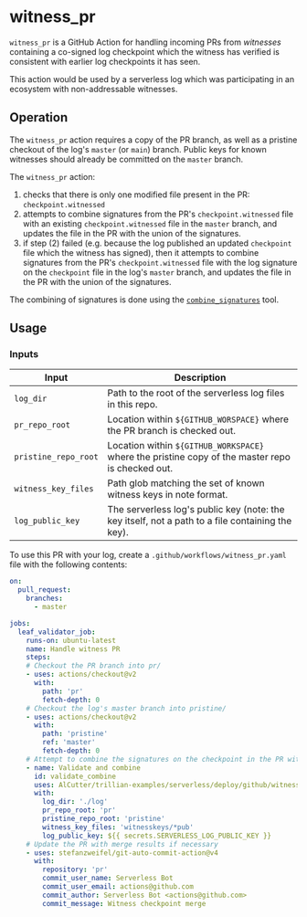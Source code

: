 # witness_pr

`witness_pr` is a GitHub Action for handling incoming PRs from _witnesses_ containing a
co-signed log checkpoint which the witness has verified is consistent with earlier
log checkpoints it has seen.

This action would be used by a serverless log which was participating in an ecosystem
with non-addressable witnesses.

## Operation

The `witness_pr` action requires a copy of the PR branch, as well as a pristine checkout of
the log's `master` (or `main`) branch.
Public keys for known witnesses should already be committed on the `master` branch.

The `witness_pr` action:
1. checks that there is only one modified file present in the PR: `checkpoint.witnessed`
2. attempts to combine signatures from the PR's `checkpoint.witnessed` file with an existing
   `checkpoint.witnessed` file in the `master` branch, and updates the file in the PR with
   the union of the signatures.
3. if step (2) failed (e.g. because the log published an updated `checkpoint` file which the
   witness has signed), then it attempts to combine signatures from the PR's `checkpoint.witnessed`
   file with the log signature on the `checkpoint` file in the log's `master` branch, and updates
   the file in the PR with the union of the signatures.

The combining of signatures is done using the
[`combine_signatures`](https://github.com/google/trillian-examples/serverless/cmd/combine_signatures) tool.

## Usage

### Inputs

Input          | Description
---------------|-----------------
`log_dir`      | Path to the root of the serverless log files in this repo.
`pr_repo_root` | Location within `${GITHUB_WORSPACE}` where the PR branch is checked out.
`pristine_repo_root` | Location within `${GITHUB_WORKSPACE}` where the pristine copy of the master repo is checked out.
`witness_key_files` | Path glob matching the set of known witness keys in note format.
`log_public_key` | The serverless log's public key (note: the key itself, not a path to a file containing the key).

To use this PR with your log, create a `.github/workflows/witness_pr.yaml` file with the
following contents:

```yaml
on:
  pull_request:
    branches:
      - master

jobs:
  leaf_validator_job:
    runs-on: ubuntu-latest
    name: Handle witness PR
    steps:
    # Checkout the PR branch into pr/
    - uses: actions/checkout@v2
      with:
        path: 'pr'
        fetch-depth: 0
    # Checkout the log's master branch into pristine/
    - uses: actions/checkout@v2
      with:
        path: 'pristine'
        ref: 'master'
        fetch-depth: 0
    # Attempt to combine the signatures on the checkpoint in the PR with the log's latest checkpoint/checkpoint.witnessed file
    - name: Validate and combine
      id: validate_combine
      uses: AlCutter/trillian-examples/serverless/deploy/github/witness_pr@serverless_recipe_witness_pr
      with:
        log_dir: './log'
        pr_repo_root: 'pr'
        pristine_repo_root: 'pristine'
        witness_key_files: 'witnesskeys/*pub'
        log_public_key: ${{ secrets.SERVERLESS_LOG_PUBLIC_KEY }}
    # Update the PR with merge results if necessary
    - uses: stefanzweifel/git-auto-commit-action@v4
      with:
        repository: 'pr'
        commit_user_name: Serverless Bot
        commit_user_email: actions@github.com
        commit_author: Serverless Bot <actions@github.com>
        commit_message: Witness checkpoint merge
```